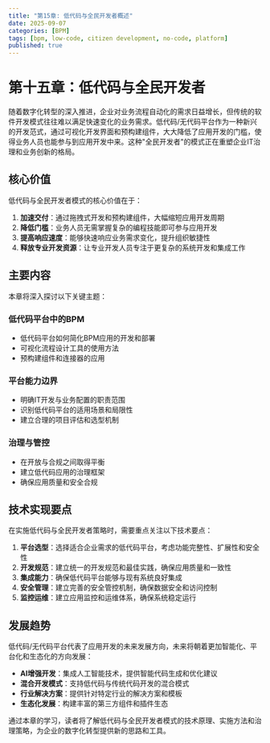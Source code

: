 ```yaml
---
title: "第15章: 低代码与全民开发者概述"
date: 2025-09-07
categories: [BPM]
tags: [bpm, low-code, citizen development, no-code, platform]
published: true
---
```

# 第十五章：低代码与全民开发者

随着数字化转型的深入推进，企业对业务流程自动化的需求日益增长，但传统的软件开发模式往往难以满足快速变化的业务需求。低代码/无代码平台作为一种新兴的开发范式，通过可视化开发界面和预构建组件，大大降低了应用开发的门槛，使得业务人员也能参与到应用开发中来。这种"全民开发者"的模式正在重塑企业IT治理和业务创新的格局。

## 核心价值

低代码与全民开发者模式的核心价值在于：

1. **加速交付**：通过拖拽式开发和预构建组件，大幅缩短应用开发周期
2. **降低门槛**：业务人员无需掌握复杂的编程技能即可参与应用开发
3. **提高响应速度**：能够快速响应业务需求变化，提升组织敏捷性
4. **释放专业开发资源**：让专业开发人员专注于更复杂的系统开发和集成工作

## 主要内容

本章将深入探讨以下关键主题：

### 低代码平台中的BPM
- 低代码平台如何简化BPM应用的开发和部署
- 可视化流程设计工具的使用方法
- 预构建组件和连接器的应用

### 平台能力边界
- 明确IT开发与业务配置的职责范围
- 识别低代码平台的适用场景和局限性
- 建立合理的项目评估和选型机制

### 治理与管控
- 在开放与合规之间取得平衡
- 建立低代码应用的治理框架
- 确保应用质量和安全合规

## 技术实现要点

在实施低代码与全民开发者策略时，需要重点关注以下技术要点：

1. **平台选型**：选择适合企业需求的低代码平台，考虑功能完整性、扩展性和安全性
2. **开发规范**：建立统一的开发规范和最佳实践，确保应用质量和一致性
3. **集成能力**：确保低代码平台能够与现有系统良好集成
4. **安全管理**：建立完善的安全管控机制，确保数据安全和访问控制
5. **监控运维**：建立应用监控和运维体系，确保系统稳定运行

## 发展趋势

低代码/无代码平台代表了应用开发的未来发展方向，未来将朝着更加智能化、平台化和生态化的方向发展：

- **AI增强开发**：集成人工智能技术，提供智能代码生成和优化建议
- **混合开发模式**：支持低代码与传统代码开发的混合模式
- **行业解决方案**：提供针对特定行业的解决方案和模板
- **生态化发展**：构建丰富的第三方组件和插件生态

通过本章的学习，读者将了解低代码与全民开发者模式的技术原理、实施方法和治理策略，为企业的数字化转型提供新的思路和工具。